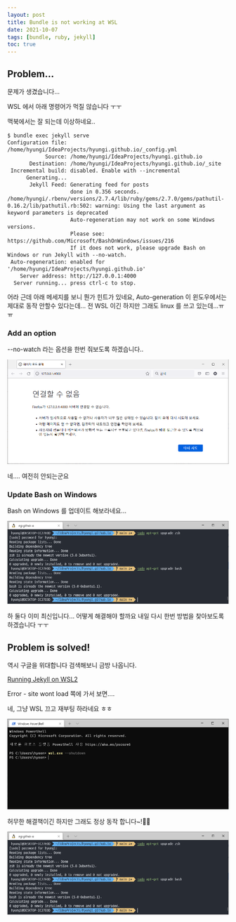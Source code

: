 ```yaml
---
layout: post
title: Bundle is not working at WSL
date: 2021-10-07
tags: [bundle, ruby, jekyll]
toc: true
---
```


## Problem...
문제가 생겼습니다...

WSL 에서 아래 명령어가 먹질 않습니다 ㅜㅜ

맥북에서는 잘 되는데 이상하네요..
```shell
$ bundle exec jekyll serve
Configuration file: /home/hyungi/IdeaProjects/hyungi.github.io/_config.yml
            Source: /home/hyungi/IdeaProjects/hyungi.github.io
       Destination: /home/hyungi/IdeaProjects/hyungi.github.io/_site
 Incremental build: disabled. Enable with --incremental
      Generating...
       Jekyll Feed: Generating feed for posts
                    done in 0.356 seconds.
/home/hyungi/.rbenv/versions/2.7.4/lib/ruby/gems/2.7.0/gems/pathutil-0.16.2/lib/pathutil.rb:502: warning: Using the last argument as keyword parameters is deprecated
                    Auto-regeneration may not work on some Windows versions.
                    Please see: https://github.com/Microsoft/BashOnWindows/issues/216
                    If it does not work, please upgrade Bash on Windows or run Jekyll with --no-watch.
 Auto-regeneration: enabled for '/home/hyungi/IdeaProjects/hyungi.github.io'
    Server address: http://127.0.0.1:4000
  Server running... press ctrl-c to stop.
```
어라 근데 아래 메세지를 보니 뭔가 힌트가 있네요,
Auto-generation 이 윈도우에서는 제대로 동작 안할수 있다는데... 전 WSL 이긴 하지만 그래도 linux 를 쓰고 있는데...ㅠㅠ

### Add an option
--no-watch 라는 옵션을 한번 줘보도록 하겠습니다..

![--no-watch option is not working](https://raw.githubusercontent.com/hyungi/hyungi.github.io/main/assets/images/server-not-working.png)

네.... 여전히 안되는군요

### Update Bash on Windows
Bash on Windows 를 업데이트 해보라네요...

![--no-watch option is not working](https://raw.githubusercontent.com/hyungi/hyungi.github.io/main/assets/images/zsh-and-bash-are-already-up-to-date.png)

하 둘다 이미 최신입니다... 어떻게 해결해야 할까요 내일 다시 한번 방법을 찾아보도록 하겠습니다 ㅜㅜ

## Problem is solved!
역시 구글을 위대합니다 검색해보니 금방 나옵니다.

[Running Jekyll on WSL2](https://davemateer.com/2020/10/20/running-jekyll-on-wsl2)

Error - site wont load 쪽에 가서 보면....

네, 그냥 WSL 끄고 재부팅 하라네요 ㅎㅎ

![Shut down WSL](https://raw.githubusercontent.com/hyungi/hyungi.github.io/main/assets/images/shut-down-wsl.png)

허무한 해결책이긴 하지만 그래도 정상 동작 합니다~!👏👏

![Problem is solved!](https://raw.githubusercontent.com/hyungi/hyungi.github.io/main/assets/images/problem-is-solved.png)
